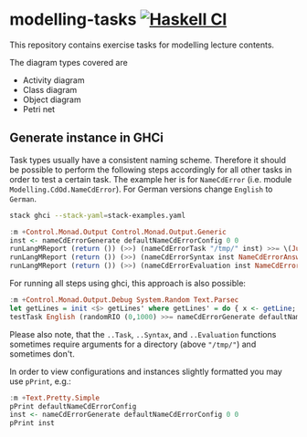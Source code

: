 # modelling-tasks [![Haskell CI](https://github.com/fmidue/modelling-tasks/workflows/Haskell%20CI/badge.svg)](https://github.com/fmidue/modelling-tasks/actions?query=workflow%3A%22Haskell+CI%22+branch%3Amaster)

This repository contains exercise tasks for modelling lecture contents.

The diagram types covered are

* Activity diagram
* Class diagram
* Object diagram
* Petri net

## Generate instance in GHCi

Task types usually have a consistent naming scheme.
Therefore it should be possible to perform the following steps accordingly for all other tasks in order to test a certain task.
The example her is for `NameCdError` (i.e. module `Modelling.CdOd.NameCdError`).
For German versions change `English` to `German`.

``` sh
stack ghci --stack-yaml=stack-examples.yaml
```

``` haskell
:m +Control.Monad.Output Control.Monad.Output.Generic
inst <- nameCdErrorGenerate defaultNameCdErrorConfig 0 0
runLangMReport (return ()) (>>) (nameCdErrorTask "/tmp/" inst) >>= \(Just (), x) -> (x English :: IO ())
runLangMReport (return ()) (>>) (nameCdErrorSyntax inst NameCdErrorAnswer {reason = 'b', dueTo = [1,2,4]}) >>= \(Just (), x) -> (x English :: IO ())
runLangMReport (return ()) (>>) (nameCdErrorEvaluation inst NameCdErrorAnswer {reason = 'b', dueTo = [1,2,4]}) >>= \(r, x) -> (x English :: IO ()) >> return r :: IO (Maybe Rational)
```

For running all steps using ghci, this approach is also possible:

``` haskell
:m +Control.Monad.Output.Debug System.Random Text.Parsec
let getLines = init <$> getLines' where getLines' = do { x <- getLine; if null x then pure [] else (\l -> x ++ '\n' : l) <$> getLines' }
testTask English (randomRIO (0,1000) >>= nameCdErrorGenerate defaultNameCdErrorConfig 0) (nameCdErrorTask "/tmp/") nameCdErrorSyntax nameCdErrorEvaluation (either (error . show) id . parse parseNameCdErrorAnswer "" <$> getLines)
```

Please also note, that the `..Task`, `..Syntax`, and `..Evaluation` functions sometimes require arguments for a directory (above `"/tmp/"`) and sometimes don't.

In order to view configurations and instances slightly formatted you may use `pPrint`, e.g.:

``` haskell
:m +Text.Pretty.Simple
pPrint defaultNameCdErrorConfig
inst <- nameCdErrorGenerate defaultNameCdErrorConfig 0 0
pPrint inst
```
